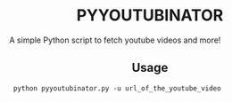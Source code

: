 <h1 align = "center">PYYOUTUBINATOR</h1>
A simple Python script to fetch youtube videos and more!

<h2 align = "center">Usage</h1>

``` python pyyoutubinator.py -u url_of_the_youtube_video```